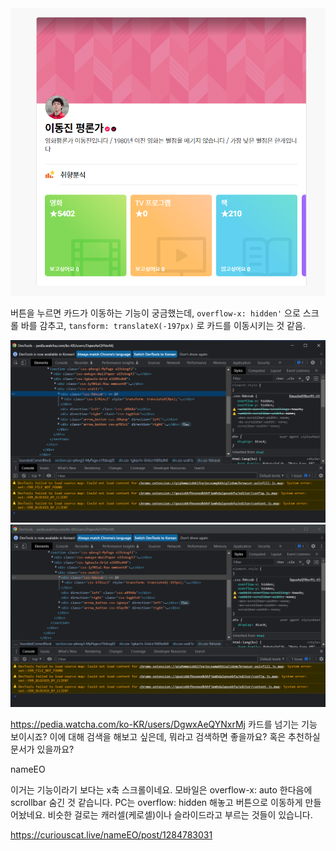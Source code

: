 <img src="https://github.com/yunseokjeon/TodayILearned/blob/main/Scraps/Frontend/CSS_0720/3.png?raw=true">

버튼을 누르면 카드가 이동하는 기능이 궁금했는데, ```overflow-x: hidden'``` 으로 스크롤 바를 감추고, ```tansform: translateX(-197px)``` 로 카드를 이동시키는 것 같음.

<img src="https://github.com/yunseokjeon/TodayILearned/blob/main/Scraps/Frontend/CSS_0720/1.png?raw=true">

<img src="https://github.com/yunseokjeon/TodayILearned/blob/main/Scraps/Frontend/CSS_0720/2.png?raw=true">

https://pedia.watcha.com/ko-KR/users/DgwxAeQYNxrMj 카드를 넘기는 기능 보이시죠? 이에 대해 검색을 해보고 싶은데, 뭐라고 검색하면 좋을까요? 혹은 추천하실 문서가 있을까요?

nameEO

이거는 기능이라기 보다는 x축 스크롤이네요. 모바일은 overflow-x: auto 한다음에 scrollbar 숨긴 것 같습니다. PC는 overflow: hidden 해놓고 버튼으로 이동하게 만들어놨네요. 비슷한 걸로는 캐러셀(케로셀)이나 슬라이드라고 부르는 것들이 있습니다.

https://curiouscat.live/nameEO/post/1284783031

